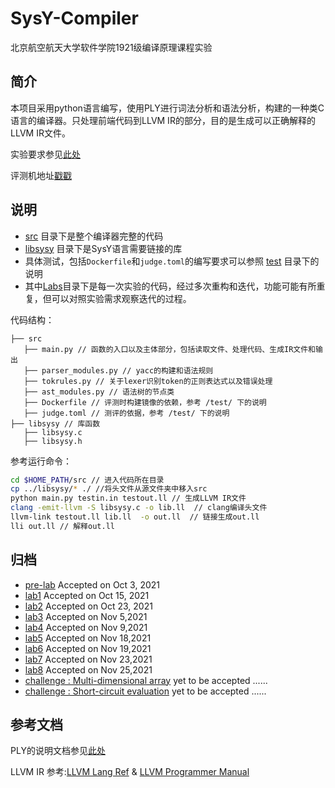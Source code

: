# SysY-Compiler

北京航空航天大学软件学院1921级编译原理课程实验

## 简介

本项目采用python语言编写，使用PLY进行词法分析和语法分析，构建的一种类C语言的编译器。只处理前端代码到LLVM IR的部分，目的是生成可以正确解释的LLVM IR文件。

实验要求参见[此处](https://github.com/BUAA-SE-Compiling/miniSysY-tutorial) 

评测机地址[戳戳](https://oj.karenia.cc/dashboard)

## 说明

- [src](./src/) 目录下是整个编译器完整的代码
- [libsysy](./libsysy/) 目录下是SysY语言需要链接的库
- 具体测试，包括`Dockerfile`和`judge.toml`的编写要求可以参照 [test](./test/) 目录下的说明
- 其中[Labs](./Labs/)目录下是每一次实验的代码，经过多次重构和迭代，功能可能有所重复，但可以对照实验需求观察迭代的过程。

代码结构：

```
├── src
   ├── main.py // 函数的入口以及主体部分，包括读取文件、处理代码、生成IR文件和输出
   ├── parser_modules.py // yacc的构建和语法规则
   ├── tokrules.py // 关于lexer识别token的正则表达式以及错误处理
   ├── ast_modules.py // 语法树的节点类
   ├── Dockerfile // 评测时构建镜像的依赖，参考 /test/ 下的说明
   ├── judge.toml // 测评的依据，参考 /test/ 下的说明
├── libsysy // 库函数
   ├── libsysy.c
   ├── libsysy.h
```

参考运行命令：

```bash
cd $HOME_PATH/src // 进入代码所在目录
cp ../libsysy/* ./ //将头文件从源文件夹中移入src
python main.py testin.in testout.ll // 生成LLVM IR文件
clang -emit-llvm -S libsysy.c -o lib.ll  // clang编译头文件
llvm-link testout.ll lib.ll  -o out.ll  // 链接生成out.ll
lli out.ll // 解释out.ll
```

## 归档

- [pre-lab](./Labs/pre_lab) Accepted on Oct 3, 2021
- [lab1](./Labs/lab1/) Accepted on Oct 15, 2021
- [lab2](./Labs/lab2) Accepted on Oct 23, 2021
- [lab3](./Labs/lab3/) Accepted on Nov 5,2021
- [lab4](./Labs/lab4/) Accepted on Nov 9,2021
- [lab5](./Labs/lab5/) Accepted on Nov 18,2021
- [lab6](./Labs/lab6/) Accepted on Nov 19,2021
- [lab7](./Labs/lab7/) Accepted on Nov 23,2021
- [lab8](./Labs/lab8/)  Accepted on Nov 25,2021
- [challenge : Multi-dimensional array](./Labs/challenge/MDA/) yet to be accepted ......
- [challenge : Short-circuit evaluation](./Labs/challenge/SCE/) yet to be accepted ......

## 参考文档

PLY的说明文档参见[此处](http://www.dabeaz.com/ply/ply.html)

LLVM IR 参考:[LLVM Lang Ref](https://llvm.org/docs/LangRef.html) & [LLVM Programmer Manual](https://llvm.org/docs/ProgrammersManual.html)
